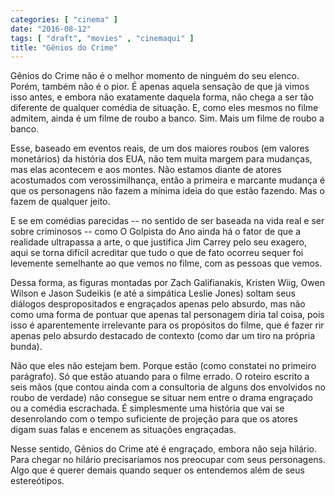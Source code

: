 ```yaml
---
categories: [ "cinema" ]
date: "2016-08-12"
tags: [ "draft", "movies" , "cinemaqui" ]
title: "Gênios do Crime"
---
```

Gênios do Crime não é o melhor momento de ninguém do seu
elenco. Porém, também não é o pior. É apenas aquela sensação de que
já vimos isso antes, e embora não exatamente daquela forma, não chega
a ser tão diferente de qualquer comédia de situação. E, como eles
mesmos no filme admitem, ainda é um filme de roubo a banco. Sim. Mais
um filme de roubo a banco.

Esse, baseado em eventos reais, de um dos maiores roubos (em valores
monetários) da história dos EUA, não tem muita margem para mudanças,
mas elas acontecem e aos montes. Não estamos diante de atores acostumados
com verossimilhança, então a primeira e marcante mudança é que os
personagens não fazem a mínima ideia do que estão fazendo. Mas o
fazem de qualquer jeito.

E se em comédias parecidas -- no sentido de ser baseada na vida real e
ser sobre criminosos -- como O Golpista do Ano ainda há o fator de que a
realidade ultrapassa a arte, o que justifica Jim Carrey pelo seu exagero,
aqui se torna difícil acreditar que tudo o que de fato ocorreu sequer
foi levemente semelhante ao que vemos no filme, com as pessoas que vemos.

Dessa forma, as figuras montadas por Zach Galifianakis, Kristen Wiig,
Owen Wilson e Jason Sudeikis (e até a simpática Leslie Jones) soltam
seus diálogos despropositados e engraçados apenas pelo absurdo, mas
não como uma forma de pontuar que apenas tal personagem diria tal coisa,
pois isso é aparentemente irrelevante para os propósitos do filme,
que é fazer rir apenas pelo absurdo destacado de contexto (como dar um
tiro na própria bunda).

Não que eles não estejam bem. Porque estão (como constatei no
primeiro parágrafo). Só que estão atuando para o filme errado. O
roteiro escrito a seis mãos (que contou ainda com a consultoria de
alguns dos envolvidos no roubo de verdade) não consegue se situar nem
entre o drama engraçado ou a comédia escrachada. É simplesmente uma
história que vai se desenrolando com o tempo suficiente de projeção
para que os atores digam suas falas e encenem as situações engraçadas.

Nesse sentido, Gênios do Crime até é engraçado, embora não seja
hilário. Para chegar no hilário precisaríamos nos preocupar com seus
personagens. Algo que é querer demais quando sequer os entendemos além
de seus estereótipos.
